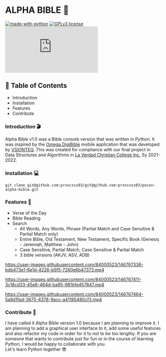 # ALPHA BIBLE :open_book:
[![made-with-python](https://img.shields.io/badge/Made%20with-Python-1f425f.svg)](https://www.python.org/)
[![GPLv3 license](https://img.shields.io/badge/License-GPLv3-blue.svg)](http://perso.crans.org/besson/LICENSE.html)
[![Only 32 Kb](https://badge-size.herokuapp.com/Naereen/StrapDown.js/master/strapdown.min.js)](https://github.com/Naereen/StrapDown.js/blob/master/strapdown.min.js)



## :page_facing_up: Table of Contents
* Introduction
* Installation
* Features
* Contribute
### Introduction :clapper:
Alpha Bible v1.0 was a Bible console version that was written in Python. It was inspired by the [Omega DigiBible](https://www.omegadigibible.com/) mobile application that was developed by [VSIONTEQ](https://vsionteq.com/). 
This was created for compliance with our final project in Data Structures and Algorithms in [La Verdad Christian College Inc.](https://laverdad.edu.ph/) Sy 2021-2022.
### Installation :computer:
```
git clone git@github.com:prxncxss03/git@github.com:prxncxss03/pocon-alpha-bible.git
```
### Features :rocket:
- Verse of the Day
- Bible Reading
- Search 
  - All Words, Any Words, Phrase (Partial Match and Case Sensitive & Partial Match only)
  - Entire Bible, Old Testament, New Testament, Specific Book (Genesis - Jeremiah, Matthew - John)
  - Case Sensitive, Partial Match, Case Sensitive & Partial Match
  - 3 bible  versions (AKJV, ASV, ADB)
  

https://user-images.githubusercontent.com/84000523/146767336-bdb473e1-6e1d-4226-b5f5-7260e6b47373.mp4


https://user-images.githubusercontent.com/84000523/146767411-3c18cd33-45e6-464d-ba95-981bfe457847.mp4




https://user-images.githubusercontent.com/84000523/146767464-5a8d1fad-3675-4378-9acc-a41185480cf3.mp4





 ### Contribute :handshake:
I have called it Alpha Bible version 1.0 because I am planning to improve it. I am planning to add a graphical user interface to it, add some useful features and also refactor my code in order for it to not to be too lengthy. If you are someone that wants to contribute just for fun or in the course of learning Python, I would be happy to collaborate with you.   
Let's learn Python together :sunglasses:


